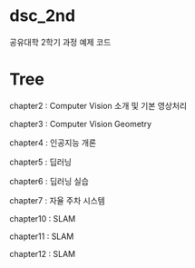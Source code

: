 # dsc_2nd
공유대학 2학기 과정 예제 코드

# Tree
chapter2  : Computer Vision 소개 및 기본 영상처리

chapter3  : Computer Vision Geometry
    
chapter4  : 인공지능 개론

chapter5  : 딥러닝

chapter6  : 딥러닝 실습
    
chapter7  : 자율 주차 시스템
    
chapter10 : SLAM

chapter11 : SLAM

chapter12 : SLAM

   
